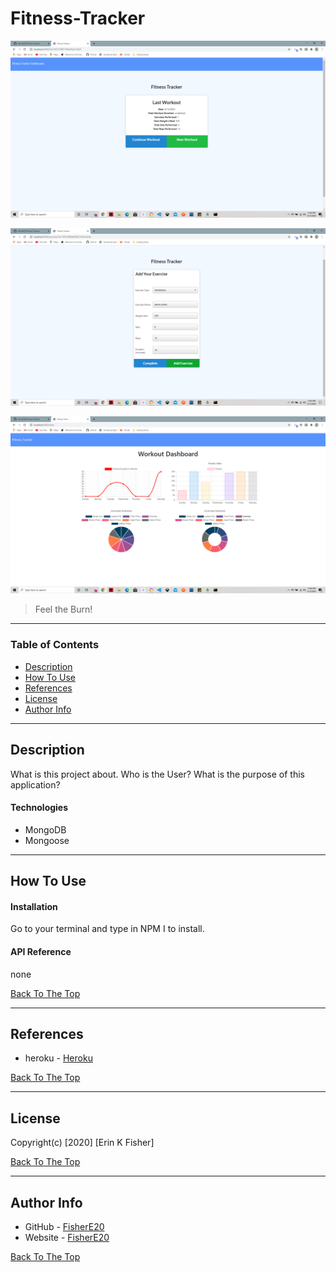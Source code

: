 # Fitness-Tracker

![Project Image](/public/assets/images/fitness-tracker.png)

![Project Image](/public/assets/images/exercise.png)

![Project Image](/public/assets/images/stats.png)

>Feel the Burn!

---

### Table of Contents

* [Description](#description)
* [How To Use](#how-to-use)
* [References](#references)
* [License](#license)
* [Author Info](#author-info)

---

## Description
What is this project about. Who is the User? What is the purpose of this application? 

#### Technologies

- MongoDB
- Mongoose

---

## How To Use

#### Installation

Go to your terminal and type in NPM I to install.

#### API Reference
none

[Back To The Top](#Fitness-Tracker)

---

## References
- heroku - [Heroku](URL)

[Back To The Top](#Fitness-Tracker)

---

## License
Copyright(c) [2020] [Erin K Fisher]

[Back To The Top](#Fitness-Tracker)

---

## Author Info

- GitHub - [FisherE20](https://github.com/FisherE20/Fitness-Tracker)
- Website - [FisherE20](https://fishere20.github.io/Responsive-Portfolio/) 

[Back To The Top](#Fitness-Tracker)